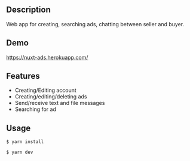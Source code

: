 ## Description
Web app for creating, searching ads, chatting between seller and buyer.

## Demo
https://nuxt-ads.herokuapp.com/

## Features
* Creating/Editing account
* Creating/editing/deleting ads
* Send/receive text and file messages
* Searching for ad

## Usage
```
$ yarn install
```
```
$ yarn dev
```
